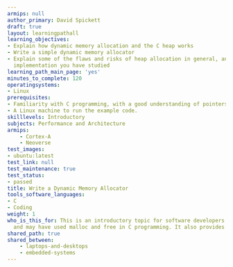```yaml
---
armips: null
author_primary: David Spickett
draft: true
layout: learningpathall
learning_objectives:
- Explain how dynamic memory allocation and the C heap works
- Write a simple dynamic memory allocator
- Explain some of the flaws and risks of heap allocation in general, and the specific
  implementation you have studied
learning_path_main_page: 'yes'
minutes_to_complete: 120
operatingsystems:
- Linux
prerequisites:
- Familiarity with C programming, with a good understanding of pointers.
- A Linux machine to run the example code.
skilllevels: Introductory
subjects: Performance and Architecture
armips:
    - Cortex-A
    - Neoverse
test_images:
- ubuntu:latest
test_link: null
test_maintenance: true
test_status:
- passed
title: Write a Dynamic Memory Allocator
tools_software_languages:
- C 
- Coding
weight: 1
who_is_this_for: This is an introductory topic for software developers learning about dynamic memory allocation for the first time,
  and may have used malloc and free in C programming. It also provides a starting point to explore advanced memory allocation topics.
shared_path: true
shared_between:
    - laptops-and-desktops
    - embedded-systems
---
```

